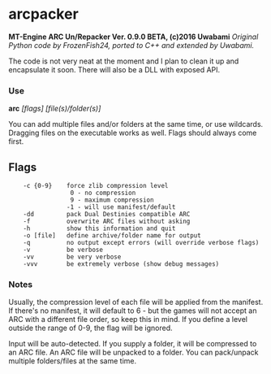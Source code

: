 # arcpacker
**MT-Engine ARC Un/Repacker Ver. 0.9.0 BETA, (c)2016 Uwabami**
*Original Python code by FrozenFish24, ported to C++ and extended by Uwabami.*

The code is not very neat at the moment and I plan to clean it up and encapsulate it soon. There will also be a DLL with exposed API.

### Use
**arc** *[flags]* *[file(s)/folder(s)]*

You can add multiple files and/or folders at the same time, or use wildcards. Dragging files on the executable works as well. Flags should always come first.

## Flags
```
	-c {0-9}	force zlib compression level
				 0 - no compression
				 9 - maximum compression
				-1 - will use manifest/default
	-dd			pack Dual Destinies compatible ARC
	-f			overwrite ARC files without asking
	-h			show this information and quit
	-o [file]	define archive/folder name for output
	-q			no output except errors (will override verbose flags)
	-v			be verbose
	-vv			be very verbose
	-vvv		be extremely verbose (show debug messages)
```

### Notes

Usually, the compression level of each file will be applied from the manifest.
If there's no manifest, it will default to 6 - but the games will not accept an
ARC with a different file order, so keep this in mind. If you define a level
outside the range of 0-9, the flag will be ignored.

Input will be auto-detected. If you supply a folder, it will be compressed to an
ARC file. An ARC file will be unpacked to a folder. You can pack/unpack
multiple folders/files at the same time.

